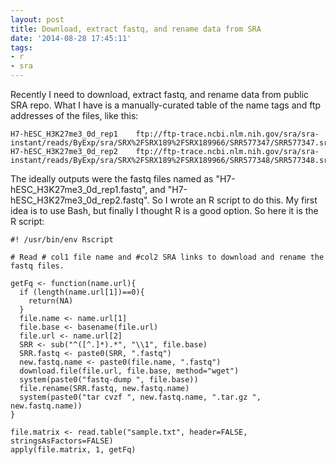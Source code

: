 ```yaml
---
layout: post
title: Download, extract fastq, and rename data from SRA
date: '2014-08-28 17:45:11'
tags:
- r
- sra
---
```


Recently I need to download, extract fastq, and rename data from public SRA repo. What I have is a manually-curated table of the name tags and ftp addresses of the files, like this:

```
H7-hESC_H3K27me3_0d_rep1	ftp://ftp-trace.ncbi.nlm.nih.gov/sra/sra-instant/reads/ByExp/sra/SRX%2FSRX189%2FSRX189966/SRR577347/SRR577347.sra
H7-hESC_H3K27me3_0d_rep2	ftp://ftp-trace.ncbi.nlm.nih.gov/sra/sra-instant/reads/ByExp/sra/SRX%2FSRX189%2FSRX189966/SRR577348/SRR577348.sra
```
The ideally outputs were the fastq files named as "H7-hESC\_H3K27me3\_0d\_rep1.fastq", and "H7-hESC\_H3K27me3\_0d_rep2.fastq".
So I wrote an R script to do this. My first idea is to use Bash, but finally I thought R is a good option. So here it is the R script:

```pretyprint lang-R
#! /usr/bin/env Rscript

# Read # col1 file name and #col2 SRA links to download and rename the fastq files.

getFq <- function(name.url){
  if (length(name.url[1])==0){
    return(NA)
  }
  file.name <- name.url[1]
  file.base <- basename(file.url)
  file.url <- name.url[2]
  SRR <- sub("^([^.]*).*", "\\1", file.base)
  SRR.fastq <- paste0(SRR, ".fastq")
  new.fastq.name <- paste0(file.name, ".fastq")
  download.file(file.url, file.base, method="wget")
  system(paste0("fastq-dump ", file.base))
  file.rename(SRR.fastq, new.fastq.name)
  system(paste0("tar cvzf ", new.fastq.name, ".tar.gz ", new.fastq.name))
}

file.matrix <- read.table("sample.txt", header=FALSE, stringsAsFactors=FALSE)
apply(file.matrix, 1, getFq)
```